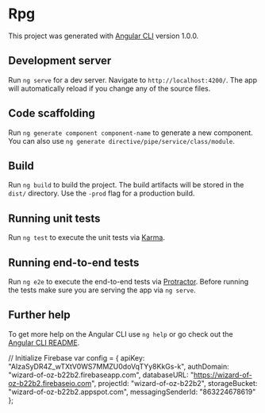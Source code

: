 # Rpg

This project was generated with [Angular CLI](https://github.com/angular/angular-cli) version 1.0.0.

## Development server

Run `ng serve` for a dev server. Navigate to `http://localhost:4200/`. The app will automatically reload if you change any of the source files.

## Code scaffolding

Run `ng generate component component-name` to generate a new component. You can also use `ng generate directive/pipe/service/class/module`.

## Build

Run `ng build` to build the project. The build artifacts will be stored in the `dist/` directory. Use the `-prod` flag for a production build.

## Running unit tests

Run `ng test` to execute the unit tests via [Karma](https://karma-runner.github.io).

## Running end-to-end tests

Run `ng e2e` to execute the end-to-end tests via [Protractor](http://www.protractortest.org/).
Before running the tests make sure you are serving the app via `ng serve`.

## Further help

To get more help on the Angular CLI use `ng help` or go check out the [Angular CLI README](https://github.com/angular/angular-cli/blob/master/README.md).

// Initialize Firebase
var config = {
  apiKey: "AIzaSyDR4Z_wTXtV0WS7MMZU0doVqTYy8KkGs-k",
  authDomain: "wizard-of-oz-b22b2.firebaseapp.com",
  databaseURL: "https://wizard-of-oz-b22b2.firebaseio.com",
  projectId: "wizard-of-oz-b22b2",
  storageBucket: "wizard-of-oz-b22b2.appspot.com",
  messagingSenderId: "863224678619"
};
